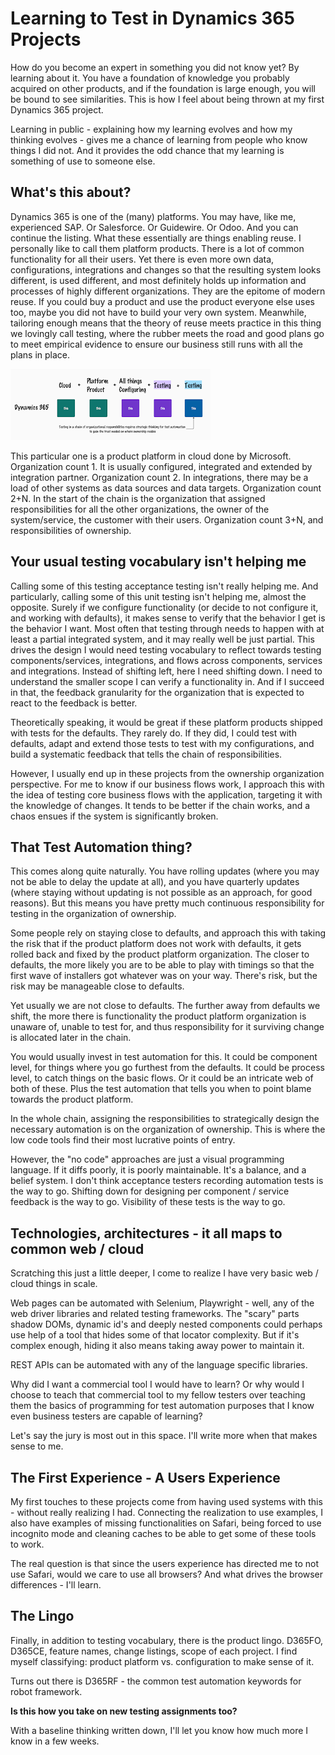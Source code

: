 # Learning to Test in Dynamics 365 Projects

How do you become an expert in something you did not know yet? By learning about it. You have a foundation of knowledge you probably acquired on other products, and if the foundation is large enough, you will be bound to see similarities. This is how I feel about being thrown at my first Dynamics 365 project.

Learning in public - explaining how my learning evolves and how my thinking evolves - gives me a chance of learning from people who know things I did not. And it provides the odd chance that my learning is something of use to someone else.

## What's this about?

Dynamics 365 is one of the (many) platforms. You may have, like me, experienced SAP. Or Salesforce. Or Guidewire. Or Odoo. And you can continue the listing. What these essentially are things enabling reuse. I personally like to call them platform products. There is a lot of common functionality for all their users. Yet there is even more own data, configurations, integrations and changes so that the resulting system looks different, is used different, and most definitely holds up information and processes of highly different organizations. They are the epitome of modern reuse. If you could buy a product and use the product everyone else uses too, maybe you did not have to build your very own system. Meanwhile, tailoring enough means that the theory of reuse meets practice in this thing we lovingly call testing, where the rubber meets the road and good plans go to meet empirical evidence to ensure our business still runs with all the plans in place.

![Testing in D365 sketch](./D365.png)

This particular one is a product platform in cloud done by Microsoft. Organization count 1. It is usually configured, integrated and extended by integration partner. Organization count 2. In integrations, there may be a load of other systems as data sources and data targets. Organization count 2+N. In the start of the chain is the organization that assigned responsibilities for all the other organizations, the owner of the system/service, the customer with their users. Organization count 3+N, and responsibilities of ownership.

## Your usual testing vocabulary isn't helping me

Calling some of this testing acceptance testing isn't really helping me. And particularly, calling some of this unit testing isn't helping me, almost the opposite. Surely if we configure functionality (or decide to not configure it, and working with defaults), it makes sense to verify that the behavior I get is the behavior I want. Most often that testing through needs to happen with at least a partial integrated system, and it may really well be just partial. This drives the design I would need testing vocabulary to reflect towards testing components/services, integrations, and flows across components, services and integrations. Instead of shifting left, here I need shifting down. I need to understand the smaller scope I can verify a functionality in. And if I succeed in that, the feedback granularity for the organization that is expected to react to the feedback is better.

Theoretically speaking, it would be great if these platform products shipped with tests for the defaults. They rarely do. If they did, I could test with defaults, adapt and extend those tests to test with my configurations, and build a systematic feedback that tells the chain of responsibilities.

However, I usually end up in these projects from the ownership organization perspective. For me to know if our business flows work, I approach this with the idea of testing core business flows with the application, targeting it with the knowledge of changes. It tends to be better if the chain works, and a chaos ensues if the system is significantly broken.

## That Test Automation thing?

This comes along quite naturally. You have rolling updates (where you may not be able to delay the update at all), and you have quarterly updates (where staying without updating is not possible as an approach, for good reasons). But this means you have pretty much continuous responsibility for testing in the organization of ownership.

Some people rely on staying close to defaults, and approach this with taking the risk that if the product platform does not work with defaults, it gets rolled back and fixed by the product platform organization. The closer to defaults, the more likely you are to be able to play with timings so that the first wave of installers got whatever was on your way. There's risk, but the risk may be manageable close to defaults.

Yet usually we are not close to defaults. The further away from defaults we shift, the more there is functionality the product platform organization is unaware of, unable to test for, and thus responsibility for it surviving change is allocated later in the chain.

You would usually invest in test automation for this. It could be component level, for things where you go furthest from the defaults. It could be process level, to catch things on the basic flows. Or it could be an intricate web of both of these. Plus the test automation that tells you when to point blame towards the product platform.

In the whole chain, assigning the responsibilities to strategically design the necessary automation is on the organization of ownership. This is where the low code tools find their most lucrative points of entry.

However, the "no code" approaches are just a visual programming language. If it diffs poorly, it is poorly maintainable. It's a balance, and a belief system. I don't think acceptance testers recording automation tests is the way to go. Shifting down for designing per component / service feedback is the way to go. Visibility of these tests is the way to go.

## Technologies, architectures - it all maps to common web / cloud

Scratching this just a little deeper, I come to realize I have very basic web / cloud things in scale.

Web pages can be automated with Selenium, Playwright - well, any of the web driver libraries and related testing frameworks. The "scary" parts shadow DOMs, dynamic id's and deeply nested components could perhaps use help of a tool that hides some of that locator complexity. But if it's complex enough, hiding it also means taking away power to maintain it.

REST APIs can be automated with any of the language specific libraries.

Why did I want a commercial tool I would have to learn? Or why would I choose to teach that commercial tool to my fellow testers over teaching them the basics of programming for test automation purposes that I know even business testers are capable of learning?

Let's say the jury is most out in this space. I'll write more when that makes sense to me.

## The First Experience - A Users Experience

My first touches to these projects come from having used systems with this - without really realizing I had. Connecting the realization to use examples, I also have examples of missing functionalities on Safari, being forced to use incognito mode and cleaning caches to be able to get some of these tools to work.

The real question is that since the users experience has directed me to not use Safari, would we care to use all browsers? And what drives the browser differences - I'll learn.

## The Lingo

Finally, in addition to testing vocabulary, there is the product lingo. D365FO, D365CE, feature names, change listings, scope of each project. I find myself classifying: product platform vs. configuration to make sense of it.

Turns out there is D365RF - the common test automation keywords for robot framework.

**Is this how you take on new testing assignments too?**

With a baseline thinking written down, I'll let you know how much more I know in a few weeks.
